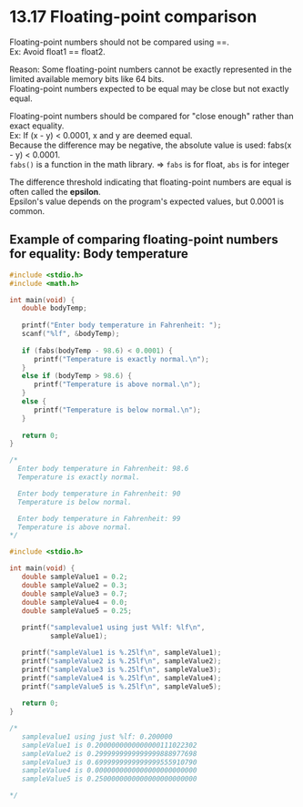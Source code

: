 # 13.17 Floating-point comparison

Floating-point numbers should not be compared using ==.   
Ex: Avoid float1 == float2.   

Reason: Some floating-point numbers cannot be exactly represented in the limited available memory bits like 64 bits.   
Floating-point numbers expected to be equal may be close but not exactly equal.   

Floating-point numbers should be compared for "close enough" rather than exact equality.   
Ex: If (x - y) < 0.0001, x and y are deemed equal.   
Because the difference may be negative, the absolute value is used: fabs(x - y) < 0.0001.   
``fabs()`` is a function in the math library. => ``fabs`` is for float, ``abs`` is for integer   

The difference threshold indicating that floating-point numbers are equal is often called the **epsilon**.   
Epsilon's value depends on the program's expected values, but 0.0001 is common.   

## Example of comparing floating-point numbers for equality: Body temperature
```c
#include <stdio.h>
#include <math.h>

int main(void) {
   double bodyTemp;
   
   printf("Enter body temperature in Fahrenheit: ");
   scanf("%lf", &bodyTemp);
   
   if (fabs(bodyTemp - 98.6) < 0.0001) {
      printf("Temperature is exactly normal.\n");
   }
   else if (bodyTemp > 98.6) {
      printf("Temperature is above normal.\n");
   }
   else {
      printf("Temperature is below normal.\n");
   }
   
   return 0;
}

/*
  Enter body temperature in Fahrenheit: 98.6
  Temperature is exactly normal.

  Enter body temperature in Fahrenheit: 90
  Temperature is below normal.

  Enter body temperature in Fahrenheit: 99
  Temperature is above normal.
*/
```

```c
#include <stdio.h>

int main(void) {
   double sampleValue1 = 0.2;
   double sampleValue2 = 0.3;
   double sampleValue3 = 0.7;
   double sampleValue4 = 0.0;
   double sampleValue5 = 0.25;
   
   printf("samplevalue1 using just %%lf: %lf\n", 
          sampleValue1);

   printf("sampleValue1 is %.25lf\n", sampleValue1);
   printf("sampleValue2 is %.25lf\n", sampleValue2);
   printf("sampleValue3 is %.25lf\n", sampleValue3);
   printf("sampleValue4 is %.25lf\n", sampleValue4);
   printf("sampleValue5 is %.25lf\n", sampleValue5);
   
   return 0;
}

/*
   samplevalue1 using just %lf: 0.200000
   sampleValue1 is 0.2000000000000000111022302
   sampleValue2 is 0.2999999999999999888977698
   sampleValue3 is 0.6999999999999999555910790
   sampleValue4 is 0.0000000000000000000000000
   sampleValue5 is 0.2500000000000000000000000

*/
```
